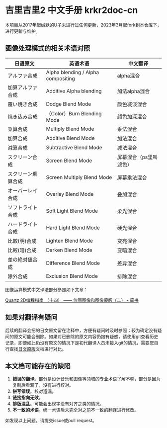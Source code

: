 # 吉里吉里2 中文手册 krkr2doc-cn
本项目从2017年起缄默的U子未进行过任何更新，2023年3月起fork到本仓库下，进行更新与维护。

## 图像处理模式的相关术语对照

| 日语原文     | 英语术语                           | 中文翻译  |
| ------------ | ---------------------------------- | --------- |
| アルファ合成 | Alpha blending / Alpha compositing | alpha混合 |
| 加算アルファ合成 | Additive Alpha blending | 加法alpha混合 |
| 覆い焼き合成 | Dodge Blend Mode |颜色减淡混合|
| 焼き込み合成 | （Color）Burn Blending Mode |颜色加深混合|
| 乗算合成 | Multiply Blend Mode |乘法混合|
| 加算合成 | Additive Blend Mode |加法混合|
| 減算合成 | Subtractive  Blend Mode |减法混合|
| スクリーン合成 | Screen Blend Mode |屏幕混合（ps里叫滤色）|
| スクリーン乗算合成 | Screen Multiply Blend Mode |屏幕乘法混合|
| オーバーレイ合成 | Overlay Blend Mode |叠加混合|
| ソフトライト合成 | Soft Light Blend Mode |柔光混合|
| ハードライト合成 | Hard Light Blend Mode |硬光混合|
| 比較(明)合成 | Lighten Blend Mode |变亮混合|
| 比較(暗)合成 | Darken Blend Mode |变暗混合|
| 差の絶対値合成 | Difference Blend Mode |差异混合|
| 除外合成 | Exclusion Blend Mode |排除混合|

图像运算模式中文译法部分参照如下文章：

[Quartz 2D编程指南 （十四） —— 位图图像和图像蒙版（二） - 简书 ](https://www.jianshu.com/p/3e44d805a495)



## 如果对翻译有疑问

后续的翻译会把的日文原文留在注释中，方便有疑问时及时参照；较为确定没有疑问的原文可能会删除。如果对已删除的原文内容仍抱有疑惑，请使用git查看历史记录，即便如此仍没有原文的情况下是初代翻译人员未接入git的情况，需要您自行查找[日文原版](https://github.com/krkrz/krkr2doc)文档进行对比。

## 本文档可能存在的缺陷

1. **错误的翻译**。部分是设计音乐和图像等领域的专业术语了解不够，部分是因为复制后看漏了，没有进行校对。
2. **拼写错误**。校对遗漏。
3. **链接指向无效**。
4. **排版混乱**。可能会出现字没有对齐之类的情况。
5. **不一致的术语**。统一术语后未完全对之前不一致的翻译进行修改。

如发现以上问题，请提交issue或pull request。

